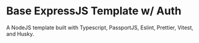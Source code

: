 # Base ExpressJS Template w/ Auth

A NodeJS template built with Typescript, PassportJS, Eslint, Prettier, Vitest, and Husky.
